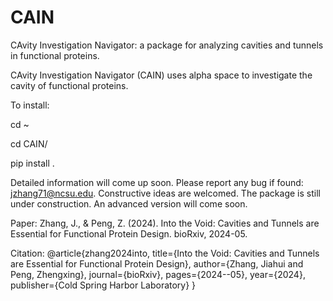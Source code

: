 # CAIN
CAvity Investigation Navigator: a package for analyzing cavities and tunnels in functional proteins.

CAvity Investigation Navigator (CAIN) uses alpha space to investigate the cavity of functional proteins.

To install:

cd ~

cd CAIN/

pip install .

Detailed information will come up soon.
Please report any bug if found: jzhang71@ncsu.edu. Constructive ideas are welcomed. 
The package is still under construction. An advanced version will come soon. 

Paper: Zhang, J., & Peng, Z. (2024). Into the Void: Cavities and Tunnels are Essential for Functional Protein Design. bioRxiv, 2024-05.

Citation: 
@article{zhang2024into,
  title={Into the Void: Cavities and Tunnels are Essential for Functional Protein Design},
  author={Zhang, Jiahui and Peng, Zhengxing},
  journal={bioRxiv},
  pages={2024--05},
  year={2024},
  publisher={Cold Spring Harbor Laboratory}
}


